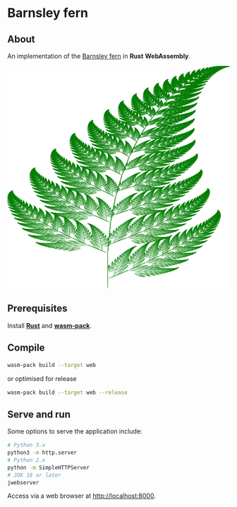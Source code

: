# Barnsley fern

## About

An implementation of the [Barnsley fern](https://en.wikipedia.org/wiki/Barnsley_fern) in **Rust** **WebAssembly**.

![Image of Barnsley fern](./images/output.png)

## Prerequisites

Install [**Rust**](https://www.rust-lang.org/) and [**wasm-pack**](https://github.com/rustwasm/wasm-pack).

## Compile

```bash
wasm-pack build --target web
```
or optimised for release
```bash
wasm-pack build --target web --release
```

## Serve and run

Some options to serve the application include:
```bash
# Python 3.x
python3 -m http.server
# Python 2.x
python -m SimpleHTTPServer
# JDK 18 or later
jwebserver
```

Access via a web browser at [http://localhost:8000](http://localhost:8000).

